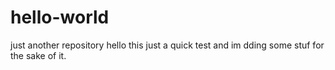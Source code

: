 # hello-world
just another repository
hello this just a quick test and im dding some stuf for the sake of it.
